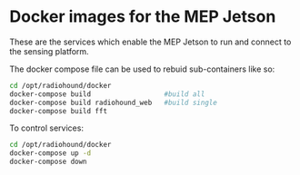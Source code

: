 # Docker images for the MEP Jetson
These are the services which enable the MEP Jetson to run and connect to the sensing platform.  

The docker compose file can be used to rebuid sub-containers like so:
```bash
cd /opt/radiohound/docker
docker-compose build                  #build all
docker-compose build radiohound_web   #build single
docker-compose build fft
```

To control services:
```bash
cd /opt/radiohound/docker
docker-compose up -d   
docker-compose down
```